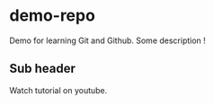 # demo-repo
Demo for learning Git and Github.
Some description !
## Sub header

Watch tutorial on youtube.